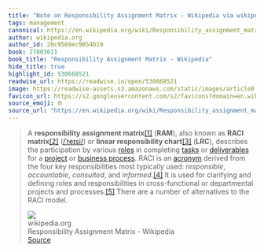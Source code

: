 ```yaml
---
title: "Note on Responsibility Assignment Matrix - Wikipedia via wikipedia.org"
tags: management
canonical: https://en.wikipedia.org/wiki/Responsibility_assignment_matrix
author: wikipedia.org
author_id: 20c9569ec9054b19
book: 27803611
book_title: "Responsibility Assignment Matrix - Wikipedia"
hide_title: true
highlight_id: 530668521
readwise_url: https://readwise.io/open/530668521
image: https://readwise-assets.s3.amazonaws.com/static/images/article0.00998d930354.png
favicon_url: https://s2.googleusercontent.com/s2/favicons?domain=en.wikipedia.org
source_emoji: 🌐
source_url: "https://en.wikipedia.org/wiki/Responsibility_assignment_matrix#:~:text=A%20**responsibility%20assignment,the%20RACI%20model."
---
```


> A **responsibility assignment matrix**[[1]](https://en.wikipedia.org/wiki/Responsibility_assignment_matrix#cite_note-pmbok-1) (**RAM**), also known as **RACI matrix**[[2]](https://en.wikipedia.org/wiki/Responsibility_assignment_matrix#cite_note-2) ([/ˈreɪsi/](https://en.wikipedia.org/wiki/Help:IPA/English)) or **linear responsibility chart**[[3]](https://en.wikipedia.org/wiki/Responsibility_assignment_matrix#cite_note-3) (**LRC**), describes the participation by various [roles](https://en.wikipedia.org/wiki/Role) in completing [tasks](https://en.wikipedia.org/wiki/Task_(project_management)) or [deliverables](https://en.wikipedia.org/wiki/Deliverable) for a [project](https://en.wikipedia.org/wiki/Project) or [business process](https://en.wikipedia.org/wiki/Business_process). RACI is an [acronym](https://en.wikipedia.org/wiki/Acronym) derived from the four key responsibilities most typically used: *responsible*, *accountable*, *consulted*, and *informed*.[[4]](https://en.wikipedia.org/wiki/Responsibility_assignment_matrix#cite_note-slaguide-4) It is used for clarifying and defining roles and responsibilities in cross-functional or departmental projects and processes.[[5]](https://en.wikipedia.org/wiki/Responsibility_assignment_matrix#cite_note-babok-5) There are a number of alternatives to the RACI model.
> <div class="quoteback-footer"><div class="quoteback-avatar"><img class="mini-favicon" src="https://s2.googleusercontent.com/s2/favicons?domain=en.wikipedia.org"></div><div class="quoteback-metadata"><div class="metadata-inner"><span style="display:none">FROM:</span><div aria-label="wikipedia.org" class="quoteback-author"> wikipedia.org</div><div aria-label="Responsibility Assignment Matrix - Wikipedia" class="quoteback-title"> Responsibility Assignment Matrix - Wikipedia</div></div></div><div class="quoteback-backlink"><a target="_blank" aria-label="go to the full text of this quotation" rel="noopener" href="https://en.wikipedia.org/wiki/Responsibility_assignment_matrix#:~:text=A%20**responsibility%20assignment,the%20RACI%20model." class="quoteback-arrow"> Source</a></div></div>